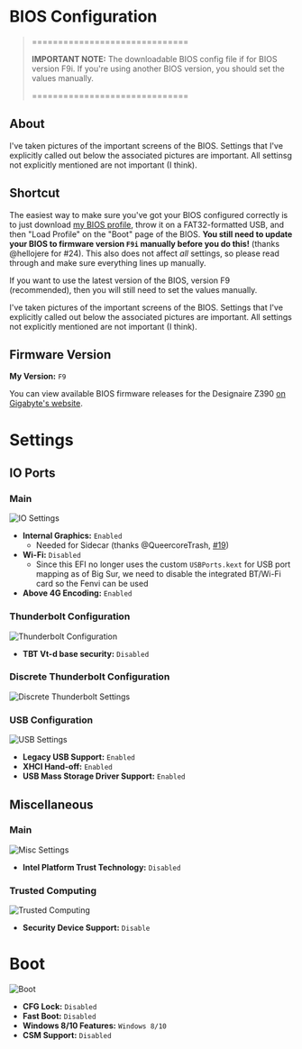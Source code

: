 # BIOS Configuration

> ==============================
>
> **IMPORTANT NOTE:** The downloadable BIOS config file if for BIOS version F9i. If you're using another BIOS version, you should set the values manually.
>
> ==============================

## About
I've taken pictures of the important screens of the BIOS. Settings that I've explicitly called out below the associated pictures are important. All settinsg not explicitly mentioned are not important (I think).

## Shortcut
The easiest way to make sure you've got your BIOS configured correctly is to just download [my BIOS profile](https://github.com/baughmann/designaire-z390-intel-i9-9900k-opencore/raw/master/BIOS_Config), throw it on a FAT32-formatted USB, and then "Load Profile" on the "Boot" page of the BIOS. **You still need to update your BIOS to firmware version `F9i` manually before you do this!** (thanks @hellojere for #24). This also does not affect *all* settings, so please read through and make sure everything lines up manually.

If you want to use the latest version of the BIOS, version F9 (recommended), then you will still need to set the values manually.

I've taken pictures of the important screens of the BIOS. Settings that I've explicitly called out below the associated pictures are important. All settings not explicitly mentioned are not important (I think).

## Firmware Version

**My Version:** `F9`

You can view available BIOS firmware releases for the Designaire Z390 [on Gigabyte's website](https://www.gigabyte.com/Motherboard/Z390-DESIGNARE-rev-10/support#support-dl-bios).

# Settings

## IO Ports

### Main

![IO Settings](images/settings-io.jpeg)

- **Internal Graphics:** `Enabled`
  - Needed for Sidecar (thanks @QueercoreTrash, [#19](https://github.com/baughmann/designaire-z390-intel-i9-9900k-opencore/issues/19))
- **Wi-Fi:** `Disabled`
  - Since this EFI no longer uses the custom `USBPorts.kext` for USB port mapping as of Big Sur, we need to disable the integrated BT/Wi-Fi card so the Fenvi can be used
- **Above 4G Encoding:** `Enabled`

### Thunderbolt Configuration

![Thunderbolt Configuration](images/settings-io-thunderbolt.jpeg)

- **TBT Vt-d base security:** `Disabled`

### Discrete Thunderbolt Configuration

![Discrete Thunderbolt Settings](images/settings-io-thunderbolt-discrete.jpeg)

### USB Configuration

![USB Settings](images/settings-io-usb.jpeg)

- **Legacy USB Support:** `Enabled`
- **XHCI Hand-off:** `Enabled`
- **USB Mass Storage Driver Support:** `Enabled`

## Miscellaneous

### Main

![Misc Settings](images/settings-misc.jpeg)

- **Intel Platform Trust Technology:** `Disabled`

### Trusted Computing

![Trusted Computing](images/settings-misc-trusted_computing.jpeg)

- **Security Device Support:** `Disable`

# Boot

![Boot](images/boot.jpeg)

- **CFG Lock:** `Disabled`
- **Fast Boot:** `Disabled`
- **Windows 8/10 Features:** `Windows 8/10`
- **CSM Support:** `Disabled`
